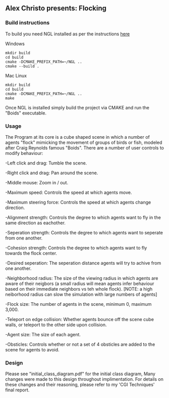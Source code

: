 ## Alex Christo presents: Flocking

### Build instructions

To build you need NGL installed as per the instructions [here](https://github.com/NCCA/NGL)

Windows

```
mkdir build
cd build
cmake -DCMAKE_PREFIX_PATH=~/NGL ..
cmake --build .

```

Mac Linux


```
mkdir build
cd build
cmake -DCMAKE_PREFIX_PATH=~/NGL ..
make 
```

Once NGL is installed simply build the project via CMAKE and run the "Boids" executable.

### Usage

The Program at its core is a cube shaped scene in which a number of agents "flock" mimicking the movement of groups of birds or fish, modeled after Craig Reynolds famous "Boids". There are a number of user controls to modify behaviour:

-Left click and drag: Tumble the scene.

-Right click and drag: Pan around the scene.
 
-Middle mouse: Zoom in / out.

-Maximum speed: Controls the speed at which agents move.

-Maximum steering force: Controls the speed at which agents change direction.
 
-Alignment strength: Controls the degree to which agents want to fly in the same direction as eachother.

-Seperation strength: Controls the degree to which agents want to seperate from one another.

-Cohesion strength: Controls the degree to which agents want to fly towards the flock center.

-Desired seperation: The seperation distance agents will try to achive from one another.

-Neighborhood radius: The size of the viewing radius in which agents are aware of their neigbors (a small radius will mean agents infer behaviour based on their immediate neighbors vs teh whole flock). [NOTE: a high neiborhood radius can slow the simulation with large numbers of agents]

-Flock size: The number of agents in the scene, minimum 0, maximum 3,000. 

-Teleport on edge collision: Whether agents bounce off the scene cube walls, or teleport to the other side upon collision.

-Agent size: The size of each agent.

-Obsticles: Controls whether or not a set of 4 obsticles are added to the scene for agents to avoid.


### Design
Please see "initial_class_diagram.pdf" for the initial class diagram, Many changes were made to this design throughout implimentation. For details on these changes and their reasoning, please refer to my 'CGI Techniques' final report.



